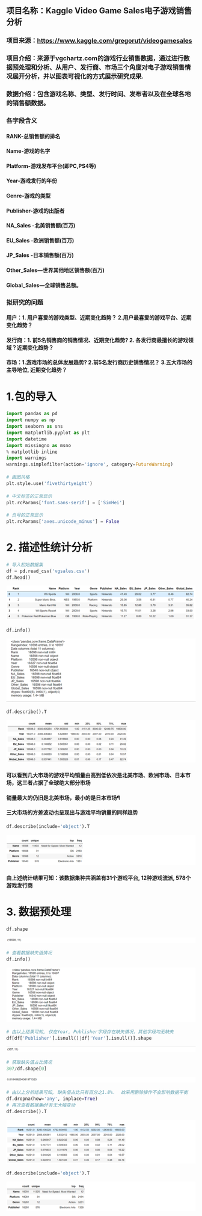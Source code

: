 ## 项目名称：Kaggle Video Game Sales电子游戏销售分析

### 项目来源：https://www.kaggle.com/gregorut/videogamesales

### 项目介绍：来源于vgchartz.com的游戏行业销售数据，通过进行数据预处理和分析、从用户、发行商、市场三个角度对电子游戏销售情况展开分析，并以图表可视化的方式展示研究成果.

###  数据介绍：包含游戏名称、类型、发行时间、发布者以及在全球各地的销售额数据。
### 各字段含义
#### RANK-总销售额的排名
#### Name-游戏的名字
#### Platform-游戏发布平台(即PC,PS4等)
#### Year-游戏发行的年份
#### Genre-游戏的类型
#### Publisher-游戏的出版者
#### NA_Sales -北美销售额(百万)
#### EU_Sales -欧洲销售额(百万)
#### JP_Sales -日本销售额(百万)
#### Other_Sales—世界其他地区销售额(百万)
#### Global_Sales—全球销售总额。


### 拟研究的问题
#### 用户：1. 用户喜爱的游戏类型、近期变化趋势？ 2.用户最喜爱的游戏平台、近期变化趋势？

#### 发行商：1. 前5名销售商的销售情况、近期变化趋势?  2. 各发行商最擅长的游戏领域？近期变化趋势？

#### 市场：1.游戏市场的总体发展趋势?  2.前5名发行商历史销售情况？ 3.五大市场的主导地位, 近期变化趋势？

# 1.包的导入
```python
import pandas as pd
import numpy as np
import seaborn as sns
import matplotlib.pyplot as plt
import datetime
import missingno as msno
% matplotlib inline
import warnings
warnings.simplefilter(action='ignore', category=FutureWarning)

# 画图风格
plt.style.use('fivethirtyeight')

# 中文标签的正常显示
plt.rcParams['font.sans-serif'] = ['SimHei']

# 负号的正常显示
plt.rcParams['axes.unicode_minus'] = False
```
# 2. 描述性统计分析
```python
# 导入初始数据集
df = pd.read_csv('vgsales.csv')
df.head()
```
![image](https://github.com/quantbruce/Myproject/blob/master/graph/1.png)

```python
df.info() 
```
![image](https://github.com/quantbruce/Myproject/blob/master/graph/2.png)
 
 ```python
 df.describe().T
 ```
 ![image](https://github.com/quantbruce/Myproject/blob/master/graph/3.png)
 
#### 可以看到几大市场的游戏平均销量由高到低依次是北美市场、欧洲市场、日本市场，这三者占据了全球绝大部分市场
#### 销量最大的仍旧是北美市场，最小的是日本市场¶
#### 三大市场的方差波动也呈现出与游戏平均销量的同样趋势

```python
df.describe(include='object').T
```
![image](https://github.com/quantbruce/Myproject/blob/master/graph/4.png)
#### 由上述统计结果可知：该数据集种共涵盖有31个游戏平台, 12种游戏流派, 578个游戏发行商

# 3. 数据预处理
```python
df.shape
```
![image](https://github.com/quantbruce/Myproject/blob/master/graph/5.png)
```python
# 查看数据缺失值情况
df.info()
```
![image](https://github.com/quantbruce/Myproject/blob/master/graph/6.png)

```python
# 由以上结果可知, 仅在Year, Publisher字段存在缺失情况，其他字段均无缺失
df[df['Publisher'].isnull()|df['Year'].isnull()].shape 
```
![image](https://github.com/quantbruce/Myproject/blob/master/graph/7.png)

```python
# 获取缺失值占比情况
307/df.shape[0] 
```
![image](https://github.com/quantbruce/Myproject/blob/master/graph/8.png)

```python
# 由以上分析结果可知, 缺失值占比只有百分之1.8%.  故采用删除操作不会影响数据平衡
df.dropna(how='any', inplace=True)
# 再次查看数据集df有无大幅变动
df.describe().T
```
![image](https://github.com/quantbruce/Myproject/blob/master/graph/9.png)

```python
df.describe(include='object').T
```
![image](https://github.com/quantbruce/Myproject/blob/master/graph/10.png)









 
